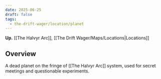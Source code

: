 ```yaml
---
date: 2025-06-25
draft: false
tags:
  - the-drift-wager/location/planet
---
```

**Up.** [[The Halvyr Arc]], [[The Drift Wager/Maps/Locations|Locations]]

## Overview

A dead planet on the fringe of [[The Halvyr Arc]] system, used for secret meetings and questionable experiments.
